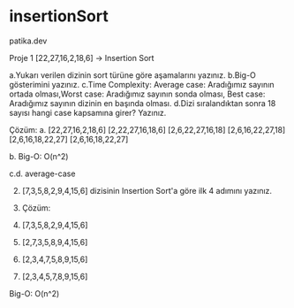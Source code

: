 # insertionSort
patika.dev


Proje 1
[22,27,16,2,18,6] -> Insertion Sort

a.Yukarı verilen dizinin sort türüne göre aşamalarını yazınız.
b.Big-O gösterimini yazınız.
c.Time Complexity: Average case: Aradığımız sayının ortada olması,Worst case: Aradığımız sayının sonda olması, Best case: Aradığımız sayının dizinin en başında olması.
d.Dizi sıralandıktan sonra 18 sayısı hangi case kapsamına girer? Yazınız.

Çözüm:
a.
[22,27,16,2,18,6]
[2,22,27,16,18,6]
[2,6,22,27,16,18]
[2,6,16,22,27,18]
[2,6,16,18,22,27]
[2,6,16,18,22,27]

b. Big-O: O(n^2)

c.d. average-case


2. [7,3,5,8,2,9,4,15,6] dizisinin Insertion Sort'a göre ilk 4 adımını yazınız.

2. Çözüm:

1. [7,3,5,8,2,9,4,15,6]
2. [2,7,3,5,8,9,4,15,6]
3. [2,3,4,7,5,8,9,15,6]
4. [2,3,4,5,7,8,9,15,6]

Big-O: O(n^2)

